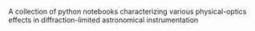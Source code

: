 A collection of python notebooks characterizing various physical-optics effects in diffraction-limited astronomical instrumentation
